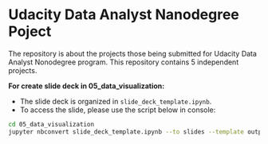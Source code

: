 # Udacity Data Analyst Nanodegree Poject
The repository is about the projects those being submitted for Udacity Data Analyst Nonodegree program. This repository contains 5 independent projects. 

**For create slide deck in 05_data_visualization:**
- The slide deck is organized in `slide_deck_template.ipynb`.
- To access the slide, please use the script below in console:
```bash
cd 05_data_visualization
jupyter nbconvert slide_deck_template.ipynb --to slides --template output-toggle.tpl --post serve
```
